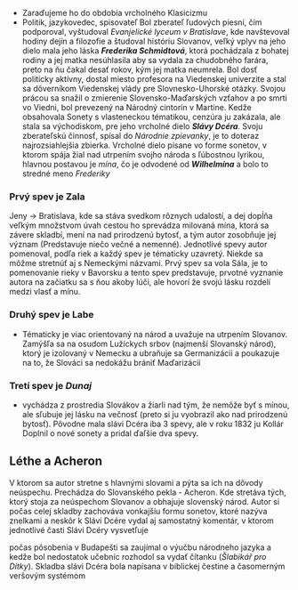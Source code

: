 - Zaraďujeme ho do obdobia vrcholného Klasicizmu
- Politik, jazykovedec, spisovateľ
Bol zberateľ ľudových piesní, čím podporoval, vyštudoval *Evanjelické lyceum v Bratislave*, kde navštevoval hodiny dejín a filozofie a študoval históriu Slovanov, veľký vplyv na jeho dielo mala jeho láska ***Frederika Schmidtová***, ktorá pochádzala z bohatej rodiny a jej matka nesúhlasila aby sa vydala za chudobného farára, preto na ňu čakal desať rokov, kým jej matka neumrela. Bol dosť politicky aktívny, dostal miesto profesora na Viedenskej univerzite a stal sa dôverníkom Viedenskej vlády pre Slovnesko-Uhorské otázky.
Svojou prácou sa snažil o zmierenie Slovensko-Maďarských vzťahov a po smrti vo Viedni, bol prevezený na Národný cintorín v Martine. Kedže obsahovala Sonety s vlasteneckou tématikou, cenzúra ju zakázala, ale stala sa východiskom, pre jeho vrcholné dielo ***Slávy Dcéra***. Svoju zberateľskú činnosť, spísal do *Národnie zpievanky*, je to doteraz najrozsiahlejšia zbierka. Vrcholné dielo písane vo forme sonetov, v ktorom spája žial nad utrpením svojho národa s ľúbostnou lyrikou, hlavnou postavou je *mína*, čo je odvodené od ***Wilhelmína*** a bolo to stredné meno *Frederiky*

### Prvý spev je Zala 
Jeny -> Bratislava, kde sa stáva svedkom rôznych udalostí, a dej dopĺňa veľkým množstvom úvah cestou ho sprevádza milovaná mína, ktorá sa závere skladbí, mení na nad prirodzenú bytosť, a tým autor zosobňuje jej význam (Predstavuje niečo večné a nemenné). Jednotlivé spevy autor pomenoval, podľa riek a každý spev je tématicky uzavretý. Niekde sa môžme stretnúť aj s Nemeckými názvami. 
Prvý spev sa vola Sála, je to pomenovanie rieky v Bavorsku a tento spev predstavuje, prvotné vyznanie autora na začiatku sa s ňou akoby lúči, ale hovorí že svojú lásku rozdelí medzi vlasť a mínu.

### Druhý spev je Labe
- Tématicky je viac orientovaný na národ a uvažuje na utrpením Slovanov. 
Zamýšľa sa na osudom Lužíckych srbov (najmenší Slovanský národ), ktorý je izolovaný v Nemecku a ubraňuje sa Germanizácii a poukazuje na to, že Slováci sa nedokážu brániť Maďarizácii

### Tretí spev je *Dunaj*
- vychádza z prostredia Slovákov a žiarli nad tým, že nemôže byť s mínou, ale sľubuje jej lásku na večnosť (preto si ju vyobrazil ako nad prirodzenú bytosť).
Pôvodne mala slávi Dcéra iba 3 spevy, ale v roku 1832 ju Kollár Doplnil o nové sonety a pridal ďaľšie dva spevy. 

## Léthe a Acheron
V ktorom sa autor stretne s hlavnými slovami a pýta sa ich na dôvody neúspechu. Prechádza do Slovanského pekla - Acheron. Kde stretáva tých, ktorý stoja za neúspechom Slovanov a obhajuje slovenský národ. Autor si počas celej skladby zachováva vonkajšiu formu sonetov, ktoré nazýva znelkami a neskôr k Slávi Dcére vydal aj samostatný komentár, v ktorom jednotlivé časti Slávi Dcéry vysvetľuje

počas pôsobenia v Budapešti sa zaujímal o výučbu národneho jazyka a kedže bol nedostatok učebníc rozhodol sa vydať čítanku (*Šlabikář pro Dítky*). Skladba slávi Dcéra bola napísana v biblickej čestine a časomerným veršovým systémom
